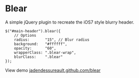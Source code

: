 # Blear

A simple jQuery plugin to recreate the iOS7 style blurry header.

    $("#main-header").blear({
        // Options
        radius:       "15", // Blur radius
        background:   "#ffffff",
        opacity:      "60",
        wrapperClass: ".blear-wrap",
        blurClass:    ".blear"
    });

View demo [jadendessureault.github.com/blear](http://jadendessureault.github.com/blear)
